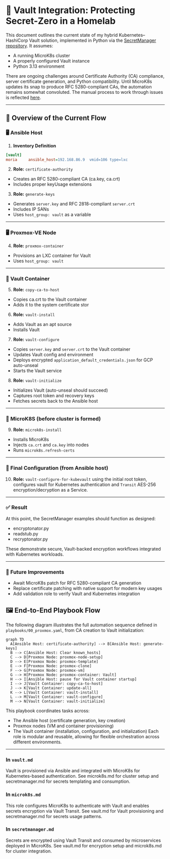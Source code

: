 # 🔐 Vault Integration: Protecting Secret-Zero in a Homelab

This document outlines the current state of my hybrid Kubernetes–HashiCorp Vault solution, implemented in Python via the [SecretManager repository](https://github.com/dekeyrej/secretmanager). It assumes:

- A running MicroK8s cluster
- A properly configured Vault instance
- Python 3.13 environment

There are ongoing challenges around Certificate Authority (CA) compliance, server certificate generation, and Python compatibility. Until MicroK8s updates its snap to produce RFC 5280-compliant CAs, the automation remains somewhat convoluted.
The manual process to work through issues is reflected [here](https://github.com/dekeyrej/secretmanager/blob/main/python_ssl_summary.md).

---

## 🧭 Overview of the Current Flow

### 🖥️ Ansible Host

1. **Inventory Definition** 
```ini
[vault]
moria     ansible_host=192.168.86.9  vmid=106 type=lxc
```
2. **Role:** `certificate-authority` 
- Creates an RFC 5280-compliant CA (ca.key, ca.crt)
- Includes proper keyUsage extensions

3.  **Role:** `generate-keys` 
- Generates `server.key` and RFC 2818-compliant `server.crt`
- Includes IP SANs
- Uses `host_group: vault` as a variable

---

### 🖥️ Proxmox-VE Node

4. **Role:** `proxmox-container`
- Provisions an LXC container for Vault
- Uses `host_group: vault`

---

### 🔐 Vault Container

5. **Role:** `copy-ca-to-host`
- Copies ca.crt to the Vault container
- Adds it to the system certificate stor

6. **Role:** `vault-install`
- Adds Vault as an apt source
- Installs Vault

7. **Role:** `vault-configure` 
- Copies `server.key` and `server.crt` to the Vault container
- Updates Vault config and environment
- Deploys encrypted `application_default_credentials.json` for GCP auto-unseal
- Starts the Vault service

8. **Role:** `vault-initialize`
- Initializes Vault (auto-unseal should succeed)
- Captures root token and recovery keys
- Fetches secrets back to the Ansible host

---

### 🧬 MicroK8S (before cluster is formed)
9. **Role:** `microk8s-install`
- Installs MicroK8s
- Injects `ca.crt` and `ca.key` into nodes
- Runs `microk8s.refresh-certs`

---

### 🧠 Final Configuration (from Ansible host)
10. **Role:** `vault-configure-for-kubevault` using the initial root token, configures vault for Kubernetes authentication and `Transit` AES-256 encryption/decryption as a Service.

---

### ✅ Result
At this point, the SecretManager examples should function as designed:
- encryptonator.py
- readstub.py
- recryptonator.py

These demonstrate secure, Vault-backed encryption workflows integrated with Kubernetes workloads.

---

### 🔭 Future Improvements
- Await MicroK8s patch for RFC 5280-compliant CA generation
- Replace certificate patching with native support for modern key usages
- Add validation role to verify Vault and Kubernetes integration

## 🖼️ End-to-End Playbook Flow

The following diagram illustrates the full automation sequence defined in `playbooks/00_proxmox.yaml`, from CA creation to Vault initialization:

```mermaid
graph TD
  A[Ansible Host: certificate-authority] --> B[Ansible Host: generate-keys]
  B --> C[Ansible Host: Clear known_hosts]
  C --> D[Proxmox Node: proxmox-node-setup]
  D --> E[Proxmox Node: proxmox-template]
  E --> F[Proxmox Node: proxmox-clone]
  F --> G[Proxmox Node: proxmox-vm]
  G --> H[Proxmox Node: proxmox-container: Vault]
  H --> I[Ansible Host: pause for Vault container startup]
  I --> J[Vault Container: copy-ca-to-host]
  J --> K[Vault Container: update-all]
  K --> L[Vault Container: vault-install]
  L --> M[Vault Container: vault-configure]
  M --> N[Vault Container: vault-initialize]
```

This playbook coordinates tasks across:
- The Ansible host (certificate generation, key creation)
- Proxmox nodes (VM and container provisioning)
- The Vault container (installation, configuration, and initialization)
Each role is modular and reusable, allowing for flexible orchestration across different environments.

---

### In `vault.md`
Vault is provisioned via Ansible and integrated with MicroK8s for Kubernetes-based authentication. See microk8s.md for cluster setup and secretmanager.md for secrets templating and consumption.

### In `microk8s.md`
This role configures MicroK8s to authenticate with Vault and enables secrets encryption via Vault Transit. See vault.md for Vault provisioning and secretmanager.md for secrets usage patterns.

### In `secretmanager.md`
Secrets are encrypted using Vault Transit and consumed by microservices deployed in MicroK8s. See vault.md for encryption setup and microk8s.md for cluster integration.
